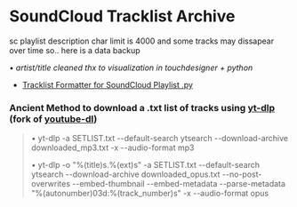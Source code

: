 # SoundCloud Tracklist Archive

sc playlist description char limit is 4000 and some tracks may dissapear over time so.. here is a data backup

  • *artist/title cleaned thx to visualization in touchdesigner + python*
  - [Tracklist Formatter for SoundCloud Playlist .py](https://github.com/stobelight/SoundCloud-Playlist-to-Tracklist_Format-Compare)



### Ancient Method to download a .txt list of tracks using [yt-dlp](https://github.com/yt-dlp/yt-dlp) (fork of [youtube-dl](https://github.com/ytdl-org/youtube-dl)) 
> • yt-dlp -a SETLIST.txt --default-search ytsearch --download-archive downloaded_mp3.txt -x --audio-format mp3
> 
> • yt-dlp -o "%(title)s.%(ext)s" -a SETLIST.txt --default-search ytsearch --download-archive downloaded_opus.txt --no-post-overwrites --embed-thumbnail --embed-metadata --parse-metadata "%(autonumber)03d:%(track_number)s" -x --audio-format opus 
